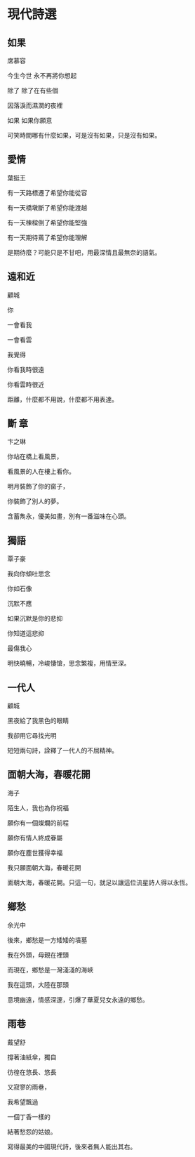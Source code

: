 # 現代詩選

## 如果

席慕容

今生今世 永不再將你想起

除了 除了在有些個

因落淚而濕潤的夜裡

如果 如果你願意

可笑時間哪有什麼如果，可是沒有如果，只是沒有如果。

## 愛情

葉挺王

有一天路標遷了希望你能從容

有一天橋墩斷了希望你能渡越

有一天棟樑倒了希望你能堅強

有一天期待蔫了希望你能理解

是期待麼？可能只是不甘吧，用最深情且最無奈的語氣。

## 遠和近

顧城

你

一會看我

一會看雲

我覺得

你看我時很遠

你看雲時很近

距離，什麼都不用說，什麼都不用表達。

## 斷 章

卞之琳

你站在橋上看風景，

看風景的人在樓上看你。

明月裝飾了你的窗子，

你裝飾了別人的夢。

含蓄雋永，優美如畫，別有一番滋味在心頭。

## 獨語

覃子豪

我向你傾吐思念

你如石像

沉默不應

如果沉默是你的悲抑

你知道這悲抑

最傷我心

明快曉暢，冷峻悽愴，思念繁複，用情至深。

## 一代人

顧城

黑夜給了我黑色的眼睛

我卻用它尋找光明

短短兩句詩，詮釋了一代人的不屈精神。

## 面朝大海，春暖花開

海子

陌生人，我也為你祝福

願你有一個燦爛的前程

願你有情人終成眷屬

願你在塵世獲得幸福

我只願面朝大海，春暖花開

面朝大海，春暖花開。只這一句，就足以讓這位流星詩人得以永恆。

## 鄉愁

余光中

後來，鄉愁是一方矮矮的墳墓

我在外頭，母親在裡頭

而現在，鄉愁是一灣淺淺的海峽

我在這頭，大陸在那頭

意境幽遠，情感深邃，引爆了華夏兒女永遠的鄉愁。

## 雨巷

戴望舒

撐著油紙傘，獨自

彷徨在悠長、悠長

又寂寥的雨巷，

我希望飄過

一個丁香一樣的

結著愁怨的姑娘。

寫得最美的中國現代詩，後來者無人能出其右。
